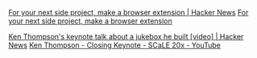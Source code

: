 
[For your next side project, make a browser extension | Hacker News](https://news.ycombinator.com/item?id=34391619)
[For your next side project, make a browser extension](https://www.geoffreylitt.com/2023/01/08/for-your-next-side-project-make-a-browser-extension.html)

[Ken Thompson's keynote talk about a jukebox he built [video] | Hacker News](https://news.ycombinator.com/item?id=35218463)
[Ken Thompson - Closing Keynote - SCaLE 20x - YouTube](https://www.youtube.com/watch?v=kaandEt_pKw)
